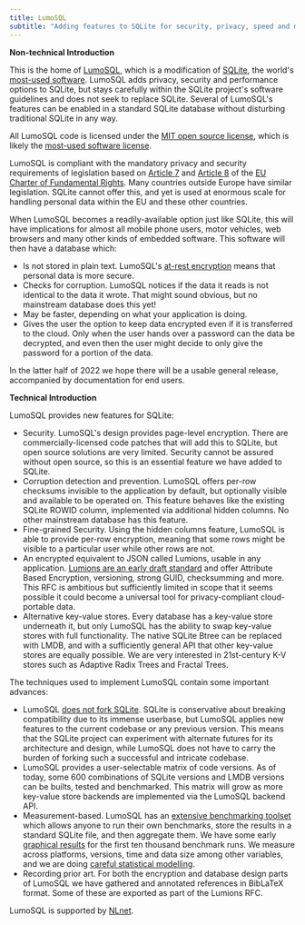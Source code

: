 ```yaml
---
title: LumoSQL
subtitle: "Adding features to SQLite for security, privacy, speed and measurability"
---
```


**Non-technical Introduction**

This is the home of [LumoSQL](https://lumosql.org/src/lumosql/), which is a
modification of [SQLite](https://sqlite.org), the world's [most-used
software](https://www.sqlite.org/famous.html). LumoSQL adds privacy, security
and performance options to SQLite, but stays carefully within the SQLite
project's software guidelines and does not seek to replace SQLite. Several of
LumoSQL's features can be enabled in a standard SQLite database without
disturbing traditional SQLite in any way.

All LumoSQL code is licensed under the [MIT open source
license](https://license.lumosql.org), which is likely the [most-used software license](https://en.wikipedia.org/wiki/MIT_License).

LumoSQL is compliant with the mandatory privacy and security requirements of legislation based on 
[Article 7](https://fra.europa.eu/en/eu-charter/article/7-respect-private-and-family-life) and
[Article 8](https://fra.europa.eu/en/eu-charter/article/8-protection-personal-data) of the 
[EU Charter of Fundamental Rights](https://fra.europa.eu/en/eu-charter). Many countries outside Europe have similar legislation. SQLite cannot offer this, and yet is used at enormous scale for handling personal data within the EU and these other countries.

When LumoSQL becomes a readily-available option just like SQLite, this will
have implications for almost all mobile phone users, motor vehicles, web
browsers and many other kinds of embedded software. This software will then have 
a database which:

* Is not stored in plain text. LumoSQL's [at-rest encryption](https://en.wikipedia.org/wiki/Data_at_rest#Encryption) means that personal data is more secure.
* Checks for corruption. LumoSQL notices if the data it reads is not identical to the data it wrote. That might sound obvious, but no mainstream database does this yet!
* May be faster, depending on what your application is doing.
* Gives the user the option to keep data encrypted even if it is transferred to the cloud. Only when the user hands over a password can the data be decrypted, and even then the user might decide to only give the password for a portion of the data.

In the latter half of 2022 we hope there will be a usable general release, accompanied by documentation for end users.

**Technical Introduction**

LumoSQL provides new features for SQLite:

* Security. LumoSQL's design provides page-level encryption. There are commercially-licensed code patches that will add this to SQLite, but open source solutions are very limited. Security cannot be assured without open source, so this is an essential feature we have added to SQLite.
* Corruption detection and prevention. LumoSQL offers per-row checksums invisible to the application by default, but optionally visible and available to be operated on. This feature behaves like the existing SQLite ROWID column, implemented via additional hidden columns. No other mainstream database has this feature.
* Fine-grained Security. Using the hidden columns feature, LumoSQL is able to provide per-row encryption, meaning that some rows might be visible to a particular user while other rows are not.
* An encrypted equivalent to JSON called Lumions, usable in any application. [Lumions are an early draft standard](https://lumosql.org/src/lumosql/doc/tip/doc/rfc/README.md) and offer Attribute Based Encryption, versioning, strong GUID, checksumming and more. This RFC is ambitious but sufficiently limited in scope that it seems possible it could become a universal tool for privacy-compliant cloud-portable data.
* Alternative key-value stores. Every database has a key-value store underneath it, but only LumoSQL has the ability to swap key-value stores with full functionality. The native SQLite Btree can be replaced with LMDB, and with a sufficiently general API that other key-value stores are equally possible. We are very interested in 21st-century K-V stores such as Adaptive Radix Trees and Fractal Trees.

The techniques used to implement LumoSQL contain some important advances:

* LumoSQL [does not fork SQLite](https://lumosql.org/src/not-forking). SQLite is conservative about breaking compatibility due to its immense userbase, but LumoSQL applies new features to the current codebase or any previous version. This means that the SQLite project can experiment with alternate futures for its architecture and design, while LumoSQL does not have to carry the burden of forking such a successful and intricate codebase.
* LumoSQL provides a user-selectable matrix of code versions. As of today, some 600 combinations of SQLite versions and LMDB versions can be builts, tested and benchmarked. This matrix will grow as more key-value store backends are implemented via the LumoSQL backend API.
* Measurement-based. LumoSQL has an [extensive benchmarking toolset](https://lumosql.org/src/lumosql/doc/tip/doc/lumo-build-benchmark.md) which allows anyone to run their own benchmarks, store the results in a standard SQLite file, and then aggregate them. We have some early [graphical results](http://r.lumosql.org:3838/contrastexample.html) for the first ten thousand benchmark runs. We measure across platforms, versions, time and data size among other variables, and we are doing [careful statistical modelling](https://lumosql.org/src/lumosql/dir?ci=tip&name=analysis/contrasts).
* Recording prior art. For both the encryption and database design parts of LumoSQL we have gathered and annotated references in BibLaTeX format. Some of these are exported as part of the Lumions RFC.

LumoSQL is supported by [NLnet](https://nlnet.nl).


